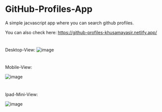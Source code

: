 # GitHub-Profiles-App
A simple jacvascript app where you can search github profiles.

You can also check here: https://github-profiles-khusamayasir.netlify.app/

#
Desktop-View:
![image](https://user-images.githubusercontent.com/66178232/159325873-74bd4228-c5c7-47a8-b621-22696189296f.png)


#
Mobile-View:

![image](https://user-images.githubusercontent.com/66178232/159324994-274fe08b-b7dd-44a1-9059-6c330ec8f09f.png)

#
Ipad-Mini-View:

![image](https://user-images.githubusercontent.com/66178232/159325685-85f09468-187d-4ec7-b0d3-f299e59de761.png)

